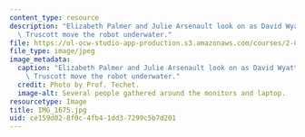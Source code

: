 ```yaml
---
content_type: resource
description: "Elizabeth Palmer and Julie Arsenault look on as David Wyatt and Zo\xEB\
  \ Truscott move the robot underwater."
file: https://ol-ocw-studio-app-production.s3.amazonaws.com/courses/2-011-introduction-to-ocean-science-and-engineering-spring-2006/ce159d028f0c4fb41dd37299c5b7d201_IMG_1675.jpg
file_type: image/jpeg
image_metadata:
  caption: "Elizabeth Palmer and Julie Arsenault look on as David Wyatt and Zo\xEB\
    \ Truscott move the robot underwater."
  credit: Photo by Prof. Techet.
  image-alt: Several people gathered around the monitors and laptop.
resourcetype: Image
title: IMG_1675.jpg
uid: ce159d02-8f0c-4fb4-1dd3-7299c5b7d201
---
```

